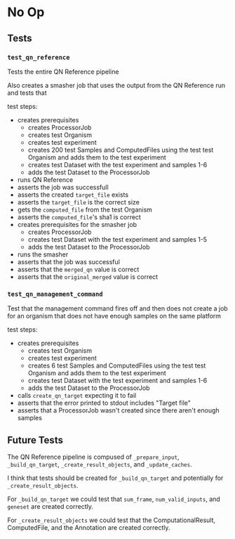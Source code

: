 # No Op

## Tests

### `test_qn_reference`

Tests the entire QN Reference pipeline

Also creates a smasher job that uses the output from the QN Reference run and tests that

test steps:
- creates prerequisites
    - creates ProcessorJob
    - creates test Organism
    - creates test experiment
    - creates 200 test Samples and ComputedFiles using the test test Organism and adds them to the test experiment
    - creates test Dataset with the test experiment and samples 1-6
    - adds the test Dataset to the ProcessorJob
- runs QN Reference
- asserts the job was successfull
- asserts the created `target_file` exists
- asserts the `target_file` is the correct size
- gets the `computed_file` from the test Organism
- asserts the `computed_file`'s sha1 is correct
- creates prerequisites for the smasher job
    - creates ProcessorJob
    - creates test Dataset with the test experiment and samples 1-5
    - adds the test Dataset to the ProcessorJob
- runs the smasher
- asserts that the job was successful
- asserts that the `merged_qn` value is correct
- asserts that the `original_merged` value is correct

### `test_qn_management_command`

Test that the management command fires off and then does not create
a job for an organism that does not have enough samples on the same
platform

test steps:
- creates prerequisites
    - creates test Organism
    - creates test experiment
    - creates 6 test Samples and ComputedFiles using the test test Organism and adds them to the test experiment
    - creates test Dataset with the test experiment and samples 1-6
    - adds the test Dataset to the ProcessorJob
- calls `create_qn_target` expecting it to fail
- asserts that the error printed to stdout includes "Target file"
- asserts that a ProcessorJob wasn't created since there aren't enough samples

## Future Tests

The QN Reference pipeline is compused of `_prepare_input`, `_build_qn_target`, `_create_result_objects`, and `_update_caches`.

I think that tests should be created for `_build_qn_target` and potentially for `_create_result_objects`.

For `_build_qn_target` we could test that `sum_frame`, `num_valid_inputs`, and `geneset` are created correctly.

For `_create_result_objects` we could test that the ComputationalResult, ComputedFile, and the Annotation are created correctly.


